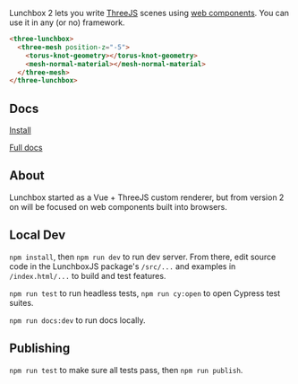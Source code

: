 Lunchbox 2 lets you write [ThreeJS](https://threejs.org/) scenes using [web components](https://developer.mozilla.org/en-US/docs/Web/API/Web_components). You can use it in any (or no) framework.

```html
<three-lunchbox>
  <three-mesh position-z="-5">
    <torus-knot-geometry></torus-knot-geometry>
    <mesh-normal-material></mesh-normal-material>
  </three-mesh>
</three-lunchbox>
```

## Docs

[Install](https://docs.lunchboxjs.com/install.html)

[Full docs](https://docs.lunchboxjs.com/)

## About

Lunchbox started as a Vue + ThreeJS custom renderer, but from version 2 on will be focused on web components built into browsers.

## Local Dev

`npm install`, then `npm run dev` to run dev server. From there, edit source code in the LunchboxJS package's `/src/...` and examples in `/index.html/...` to build and test features.

`npm run test` to run headless tests, `npm run cy:open` to open Cypress test suites.

`npm run docs:dev` to run docs locally.

## Publishing

`npm run test` to make sure all tests pass, then `npm run publish`.